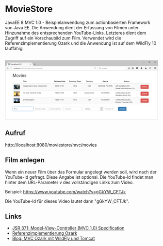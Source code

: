 # MovieStore
JavaEE 8 MVC 1.0 - Beispielanwendung zum actionbasierten Framework von Java EE. Die Anwendung dient der Erfassung von Filmen unter Hinzunahme des entsprechenden YouTube-Links. Letzteres dient dem Zugriff auf ein Vorschaubild zum Film.
Verwendet wird die Referenzimplementierung Ozark und die Anwendung ist auf dem WildFly 10 lauffähig. 

<p align="center"><br/>
  <img src="https://github.com/javaakademie/MovieStore/blob/master/preview.png" border="0">
</p>

## Aufruf ##

http://localhost:8080/moviestore/mvc/movies

## Film anlegen ##

Wenn ein neuer Film über das Formular angelegt werden soll, wird nach der YouTube-Id gefragt. Diese Angabe ist optional.
Die YouTube-Id findet man hinter dem URL-Parameter v des vollständigen Links zum Video.

Beispiel:
https://www.youtube.com/watch?v=gGkYW_CFTJk

Die YouTube-Id für dieses Video lautet dann "gGkYW_CFTJk".


## Links ##

* [JSR 371: Model-View-Controller (MVC 1.0) Specification](https://jcp.org/en/jsr/detail?id=371)
* [Referenzimplementierung Ozark](https://ozark.java.net)
* [Blog: MVC Ozark mit WildFly und Tomcat](http://javaakademie.de/blog/java-ee-8-mvc-ozark-wildfly-tomcat)
